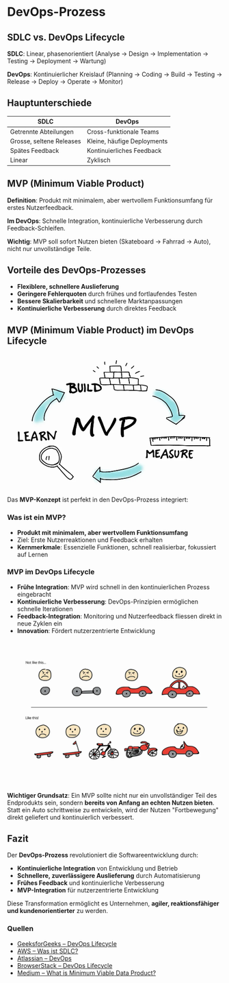 # DevOps-Prozess

## SDLC vs. DevOps Lifecycle

**SDLC**: Linear, phasenorientiert (Analyse → Design → Implementation → Testing → Deployment → Wartung)

**DevOps**: Kontinuierlicher Kreislauf (Planning → Coding → Build → Testing → Release → Deploy → Operate → Monitor)

## Hauptunterschiede

| SDLC                     | DevOps                      |
| ------------------------ | --------------------------- |
| Getrennte Abteilungen    | Cross-funktionale Teams     |
| Grosse, seltene Releases | Kleine, häufige Deployments |
| Spätes Feedback          | Kontinuierliches Feedback   |
| Linear                   | Zyklisch                    |

## MVP (Minimum Viable Product)

**Definition**: Produkt mit minimalem, aber wertvollem Funktionsumfang für erstes Nutzerfeedback.

**Im DevOps**: Schnelle Integration, kontinuierliche Verbesserung durch Feedback-Schleifen.

**Wichtig**: MVP soll sofort Nutzen bieten (Skateboard → Fahrrad → Auto), nicht nur unvollständige Teile.

## Vorteile des DevOps-Prozesses

- **Flexiblere, schnellere Auslieferung**
- **Geringere Fehlerquoten** durch frühes und fortlaufendes Testen
- **Bessere Skalierbarkeit** und schnellere Marktanpassungen
- **Kontinuierliche Verbesserung** durch direktes Feedback

## MVP (Minimum Viable Product) im DevOps Lifecycle

![image](./images/build-measure-learn-cycle.png)

Das **MVP-Konzept** ist perfekt in den DevOps-Prozess integriert:

### Was ist ein MVP?

- **Produkt mit minimalem, aber wertvollem Funktionsumfang**
- Ziel: Erste Nutzerreaktionen und Feedback erhalten
- **Kernmerkmale**: Essenzielle Funktionen, schnell realisierbar, fokussiert auf Lernen

### MVP im DevOps Lifecycle

- **Frühe Integration**: MVP wird schnell in den kontinuierlichen Prozess eingebracht
- **Kontinuierliche Verbesserung**: DevOps-Prinzipien ermöglichen schnelle Iterationen
- **Feedback-Integration**: Monitoring und Nutzerfeedback fliessen direkt in neue Zyklen ein
- **Innovation**: Fördert nutzerzentrierte Entwicklung

![image](./images/mvp-car-example.png)

**Wichtiger Grundsatz**: Ein MVP sollte nicht nur ein unvollständiger Teil des Endprodukts sein, sondern **bereits von Anfang an echten Nutzen bieten**. Statt ein Auto schrittweise zu entwickeln, wird der Nutzen "Fortbewegung" direkt geliefert und kontinuierlich verbessert.

## Fazit

Der **DevOps-Prozess** revolutioniert die Softwareentwicklung durch:

- **Kontinuierliche Integration** von Entwicklung und Betrieb
- **Schnellere, zuverlässigere Auslieferung** durch Automatisierung
- **Frühes Feedback** und kontinuierliche Verbesserung
- **MVP-Integration** für nutzerzentrierte Entwicklung

Diese Transformation ermöglicht es Unternehmen, **agiler, reaktionsfähiger und kundenorientierter** zu werden.

### Quellen

- [GeeksforGeeks – DevOps Lifecycle](https://www.geeksforgeeks.org/devops/devops-lifecycle/)
- [AWS – Was ist SDLC?](https://aws.amazon.com/de/what-is/sdlc/)
- [Atlassian – DevOps](https://www.atlassian.com/de/devops)
- [BrowserStack – DevOps Lifecycle](https://www.browserstack.com/guide/devops-lifecycle)
- [Medium – What is Minimum Viable Data Product?](https://medium.com/idealo-tech-blog/what-is-minimum-viable-data-product-49269e338d85)
